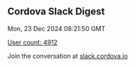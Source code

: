 ## Cordova Slack Digest
Mon, 23 Dec 2024 08:21:50 GMT

[User count: 4912](https://cordova.slack.com/)


Join the conversation at [slack.cordova.io](http://slack.cordova.io/)
